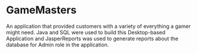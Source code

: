 # GameMasters
An application that provided customers with a variety of everything a gamer might need.
Java and SQL were used to build this Desktop-based Application and JasperReports was used to generate reports about the database for Admin role in the application.

